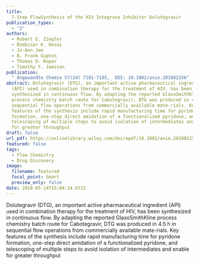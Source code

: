 ```yaml
---
title: 
  7-Step FlowSynthesis of the HIV Integrase Inhibitor Dolutegravir
publication_types:
  - "2"
authors:
  - Robert E. Ziegler
  - Bimbisar K. Desai
  - Jo-Ann Jee
  - B. Frank Gupton
  - Thomas D. Roper
  - Timothy F. Jamison
publication: 
  "_Angewandte Chemie 57(24) 7181-7185,_ DOI: 10.1002/anie.201802256"
abstract: Dolutegravir (DTG), an important active pharmaceutical ingredient
  (API) used in combination therapy for the treatment of HIV, has been
  synthesized in continuous flow. By adapting the reported GlaxoSmithKline
  process chemistry batch route for Cabotegravir, DTG was produced in 4.5 h in
  sequential flow operations from commercially available mate-rials. Key
  features of the synthesis include rapid manufacturing time for pyridone
  formation, one-step direct amidation of a functionalized pyridone, and
  telescoping of multiple steps to avoid isolation of intermediates and enable
  for greater throughput
draft: false
url_pdf: https://onlinelibrary.wiley.com/doi/epdf/10.1002/anie.201802256
featured: false
tags:
  - Flow Chemistry
  - Drug Discovery
image:
  filename: featured
  focal_point: Smart
  preview_only: false
date: 2018-05-14T15:04:14.672Z
---
```

Dolutegravir (DTG), an important active pharmaceutical ingredient (API) used in combination therapy for the treatment of HIV, has been synthesized in continuous flow. By adapting the reported GlaxoSmithKline process chemistry batch route for Cabotegravir, DTG was produced in 4.5 h in sequential flow operations from commercially available mate-rials. Key features of the synthesis include rapid manufacturing time for pyridone formation, one-step direct amidation of a functionalized pyridone, and telescoping of multiple steps to avoid isolation of intermediates and enable for greater throughput
